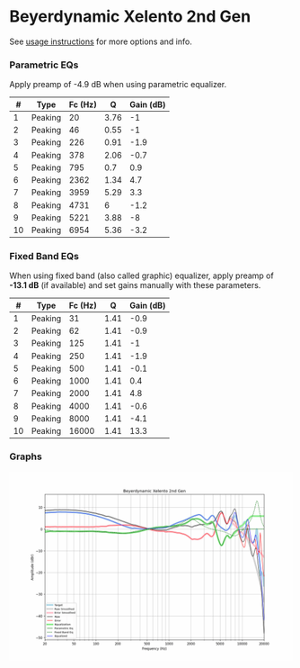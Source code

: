 # Beyerdynamic Xelento 2nd Gen
See [usage instructions](https://github.com/jaakkopasanen/AutoEq#usage) for more options and info.

### Parametric EQs
Apply preamp of -4.9 dB when using parametric equalizer.

|   # | Type    |   Fc (Hz) |    Q |   Gain (dB) |
|-----|---------|-----------|------|-------------|
|   1 | Peaking |        20 | 3.76 |        -1   |
|   2 | Peaking |        46 | 0.55 |        -1   |
|   3 | Peaking |       226 | 0.91 |        -1.9 |
|   4 | Peaking |       378 | 2.06 |        -0.7 |
|   5 | Peaking |       795 | 0.7  |         0.9 |
|   6 | Peaking |      2362 | 1.34 |         4.7 |
|   7 | Peaking |      3959 | 5.29 |         3.3 |
|   8 | Peaking |      4731 | 6    |        -1.2 |
|   9 | Peaking |      5221 | 3.88 |        -8   |
|  10 | Peaking |      6954 | 5.36 |        -3.2 |

### Fixed Band EQs
When using fixed band (also called graphic) equalizer, apply preamp of **-13.1 dB** (if available) and set gains manually with these parameters.

|   # | Type    |   Fc (Hz) |    Q |   Gain (dB) |
|-----|---------|-----------|------|-------------|
|   1 | Peaking |        31 | 1.41 |        -0.9 |
|   2 | Peaking |        62 | 1.41 |        -0.9 |
|   3 | Peaking |       125 | 1.41 |        -1   |
|   4 | Peaking |       250 | 1.41 |        -1.9 |
|   5 | Peaking |       500 | 1.41 |        -0.1 |
|   6 | Peaking |      1000 | 1.41 |         0.4 |
|   7 | Peaking |      2000 | 1.41 |         4.8 |
|   8 | Peaking |      4000 | 1.41 |        -0.6 |
|   9 | Peaking |      8000 | 1.41 |        -4.1 |
|  10 | Peaking |     16000 | 1.41 |        13.3 |

### Graphs
![](./Beyerdynamic%20Xelento%202nd%20Gen.png)
